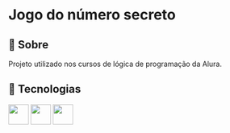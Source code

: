 <h1>Jogo do número secreto</h1>

<h2> 🔖 Sobre </h2>
<p>Projeto utilizado nos cursos de lógica de programação da Alura.</p>

## 🚀 Tecnologias

<div>
<img src="https://cdn.jsdelivr.net/gh/devicons/devicon@latest/icons/html5/html5-original.svg" width="40" height="40"/> 
<img src="https://cdn.jsdelivr.net/gh/devicons/devicon@latest/icons/css3/css3-original.svg" width="40" height="40"/>
<img src="https://cdn.jsdelivr.net/gh/devicons/devicon@latest/icons/javascript/javascript-original.svg" width="40" height="40"/>  
</div>
